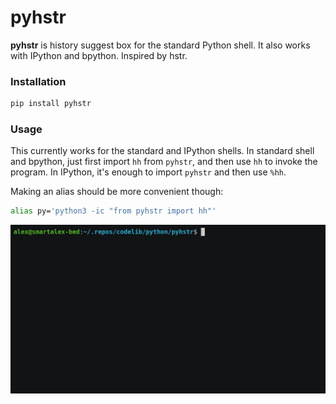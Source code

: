 # pyhstr

**pyhstr** is history suggest box for the standard Python shell.
It also works with IPython and bpython. Inspired by hstr.

### Installation

```bash
pip install pyhstr
```

### Usage

This currently works for the standard and IPython shells.
In standard shell and bpython, just first import `hh` from `pyhstr`, and then use `hh` to invoke the program. 
In IPython, it's enough to import `pyhstr` and then use `%hh`.

Making an alias should be more convenient though:

```bash
alias py='python3 -ic "from pyhstr import hh"'
```

![screenshot](pyhstr.gif)
